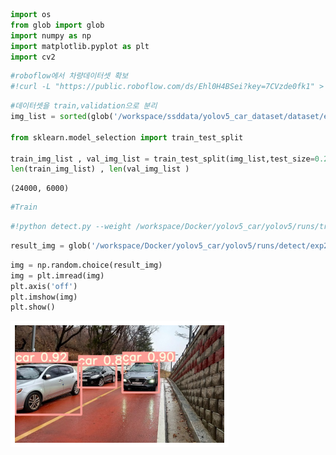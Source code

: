 ```python
import os
from glob import glob
import numpy as np
import matplotlib.pyplot as plt
import cv2
```


```python
#roboflow에서 차량데이터셋 확보 
#!curl -L "https://public.roboflow.com/ds/Ehl0H4BSei?key=7CVzde0fk1" > roboflow.zip; unzip roboflow.zip; rm roboflow.zip
```


```python
#데이터셋을 train,validation으로 분리
img_list = sorted(glob('/workspace/ssddata/yolov5_car_dataset/dataset/export/images/*.jpg'))

from sklearn.model_selection import train_test_split

train_img_list , val_img_list = train_test_split(img_list,test_size=0.2,random_state=2000)
len(train_img_list) , len(val_img_list )
```




    (24000, 6000)




```python
#Train
```


```python
#!python detect.py --weight /workspace/Docker/yolov5_car/yolov5/runs/train/yolov5_car/weights/best.pt --source '/workspace/ssddata/yolov5_car_dataset/test_dataset/test_v.mp4'
```


```python
result_img = glob('/workspace/Docker/yolov5_car/yolov5/runs/detect/exp25/*.jpg')
```


```python
img = np.random.choice(result_img)
img = plt.imread(img)
plt.axis('off')
plt.imshow(img)
plt.show()
```


    
![png](output_6_0.png)
    



```python

```

